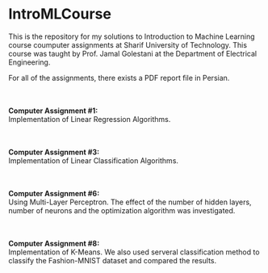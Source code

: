 # IntroMLCourse

This is the repository for my solutions to Introduction to Machine Learning course coumputer assignments at Sharif University of Technology. This course was taught by Prof. Jamal Golestani at the Department of Electrical Engineering.

For all of the assignments, there exists a PDF report file in Persian.

<br><br><b>Computer Assignment #1:</b><br>
Implementation of Linear Regression Algorithms.

<br><br><b>Computer Assignment #3:</b><br>
Implementation of Linear Classification Algorithms.

<br><br><b>Computer Assignment #6:</b><br> Using Multi-Layer Perceptron. The effect of the number of hidden layers, number of neurons and the optimization algorithm was investigated.

<br><br><b>Computer Assignment #8:</b><br> Implementation of K-Means. We also used serveral classification method to classify the Fashion-MNIST dataset and compared the results.
